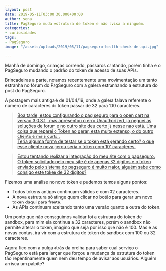 ```yaml
---
layout: post
date: 2019-05-11T03:00:30.000+00:00
author: sena
title: PagSeguro muda estrutura de token e não avisa a ninguém.
categories:
- curiosidades
tags:
- PagSeguro
image: "/assets/uploads/2019/05/11/pagseguro-health-check-de-api.jpg"

---
```

Manhã de domingo, crianças correndo, pássaros cantando, porém tinha e o PagSeguro mudando o padrão do token de acesso de suas APIs.
<!--more-->
Brincadeiras a parte, notamos recentemente uma movimentação um tanto estranha no fórum do PagSeguro com a galera estranhando a estrutura do post do PagSeguro.

A postagem mais antiga é de 01/04/19, onde a galera falava referente o número de caracteres do token passar de 32 para 100 caracteres.

> <a target="_blank" rel="external noreferrer nofollow" href="https://comunidade.pagseguro.uol.com.br/hc/pt-br/community/posts/360029376833-Estrutura-do-Token-" title="Fórum PagSeguro - Estrutura do Token">Boa tarde, estou configurando o pag seguro para o open cart na versao 3.0.3.1 , mas apresentou o erro Unauthorized, ja peguei as soluções de forum e no outro site deu certo já nesse nao está. Uma coisa que reparei o Token ao gerar, esta muito extenso, o do outro cliente é mais curto.. <br> Teria alguma forma de testar se o token está gerando certo? o que esse cliente nova gerou seria o token com 101 caracteres.</a>


> <a target="_blank" rel="external noreferrer nofollow" href="https://comunidade.pagseguro.uol.com.br/hc/pt-br/community/posts/360028993894-Problema-com-o-Token-gerado" title="Fórum PagSeguro - Problema com o Token gerado">Estou tentando realizar a integração do meu site com o pagseguro.<br>O token solicitado pelo meu site é de apenas 32 dígitos e o token enviado pelo sistema do pagseguro é muito maior, alguém sabe como consigo este token de 32 dígitos?</a>

Fizemos uma análise no novo token e pudemos temos alguns pontos:

* Todos tokens antigos continuam válidos e com 32 caracteres.
* A nova estrutura só atinge quem clicar no botão para gerar um novo token daqui para frente.
* As APIs continuam aceitando tanto uma versão quanto a outra do token.

Um ponto que não conseguimos validar foi a estrutura do token de sandbox, para mim ela continua a 32 caracteres, porém o sandbox não permite alterar o token, imagino que seja por isso que não é 100. Mas e as novas contas, irá vir com a estrutura de token do sandbox com 100 ou 32 caracteres.

Agora fico com a pulga atrás da orelha para saber qual serviço o PagSeguro está para lançar que forçou a mudança da estrutura do token tão repentinamente quem nem deu tempo de avisar aos usuários. Alguém arrisca um palpite?
